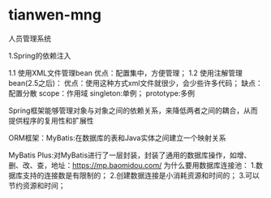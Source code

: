 # tianwen-mng
人员管理系统

1.Spring的依赖注入

  1.1 使用XML文件管理bean
    优点：配置集中，方便管理；
  1.2 使用注解管理bean(2.5之后)：
    优点：使用这种方式xml文件就很少，会少些许多代码；
    缺点：配置分散
  scope：作用域
     singleton:单例；
     prototype:多例

  Spring框架能够管理对象与对象之间的依赖关系，来降低两者之间的耦合，从而提供程序的复用性和扩展性

ORM框架：MyBatis:在数据库的表和Java实体之间建立一个映射关系

MyBatis Plus:对MyBatis进行了一层封装，封装了通用的数据库操作，如增、删、改、查，地址：https://mp.baomidou.com/
为什么要用数据库连接池：
  1.数据库支持的连接数是有限制的；
  2.创建数据连接是小消耗资源和时间的；
  3.可以节约资源和时间；



